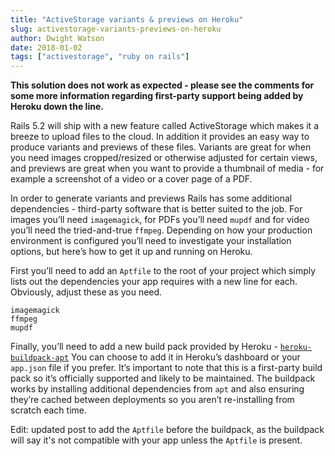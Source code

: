 ```yaml
---
title: "ActiveStorage variants & previews on Heroku"
slug: activestorage-variants-previews-on-heroku
author: Dwight Watson
date: 2018-01-02
tags: ["activestorage", "ruby on rails"]
---
```


**This solution does not work as expected - please see the comments for some more information regarding first-party support being added by Heroku down the line.**

Rails 5.2 will ship with a new feature called ActiveStorage which makes it a breeze to upload files to the cloud. In addition it provides an easy way to produce variants and previews of these files. Variants are great for when you need images cropped/resized or otherwise adjusted for certain views, and previews are great when you want to provide a thumbnail of media - for example a screenshot of a video or a cover page of a PDF.

In order to generate variants and previews Rails has some additional dependencies - third-party software that is better suited to the job. For images you’ll need `imagemagick`, for PDFs you’ll need `mupdf` and for video you’ll need the tried-and-true `ffmpeg`. Depending on how your production environment is configured you’ll need to investigate your installation options, but here’s how to get it up and running on Heroku.

First you’ll need to add an `Aptfile` to the root of your project which simply lists out the dependencies your app requires with a new line for each. Obviously, adjust these as you need.

```
imagemagick
ffmpeg
mupdf
```

Finally, you’ll need to add a new build pack provided by Heroku - [`heroku-buildpack-apt`](https://github.com/heroku/heroku-buildpack-apt) You can choose to add it in Heroku’s dashboard or your `app.json` file if you prefer. It’s important to note that this is a first-party build pack so it’s officially supported and likely to be maintained. The buildpack works by installing additional dependencies from `apt` and also ensuring they’re cached between deployments so you aren’t re-installing from scratch each time.

Edit: updated post to add the `Aptfile` before the buildpack, as the buildpack will say it's not compatible with your app unless the `Aptfile` is present.
